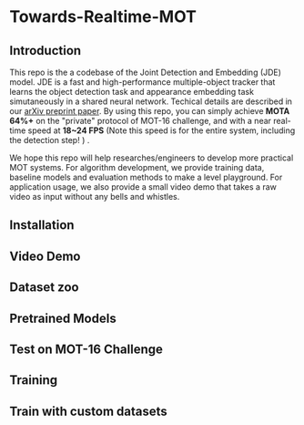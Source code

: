 # Towards-Realtime-MOT

## Introduction
This repo is the a codebase of the Joint Detection and Embedding (JDE) model. JDE is a fast and high-performance multiple-object tracker that learns the object detection task and appearance embedding task simutaneously in a shared neural network. Techical details are described in our [arXiv preprint paper](https://arxiv.org). By using this repo, you can simply achieve **MOTA 64%+** on the "private" protocol of MOT-16 challenge, and with a near real-time speed at **18~24 FPS** (Note this speed is for the entire system, including the detection step! ) .

We hope this repo will help researches/engineers to develop more practical MOT systems. For algorithm development, we provide training data, baseline models and evaluation methods to make a level playground. For application usage, we also provide a small video demo that takes a raw video as input without any bells and whistles.

## Installation

## Video Demo

## Dataset zoo

## Pretrained Models

## Test on MOT-16 Challenge

## Training

## Train with custom datasets

